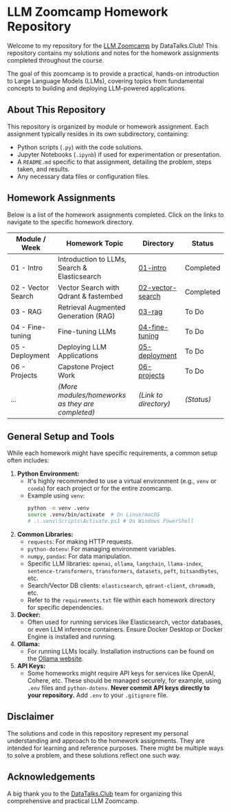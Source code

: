 # LLM Zoomcamp Homework Repository

Welcome to my repository for the [LLM Zoomcamp](https://github.com/DataTalksClub/llm-zoomcamp) by DataTalks.Club! This repository contains my solutions and notes for the homework assignments completed throughout the course.

The goal of this zoomcamp is to provide a practical, hands-on introduction to Large Language Models (LLMs), covering topics from fundamental concepts to building and deploying LLM-powered applications.

## About This Repository

This repository is organized by module or homework assignment. Each assignment typically resides in its own subdirectory, containing:
*   Python scripts (`.py`) with the code solutions.
*   Jupyter Notebooks (`.ipynb`) if used for experimentation or presentation.
*   A `README.md` specific to that assignment, detailing the problem, steps taken, and results.
*   Any necessary data files or configuration files.

## Homework Assignments

Below is a list of the homework assignments completed. Click on the links to navigate to the specific homework directory.

| Module / Week | Homework Topic                                  | Directory                                            | Status      |
|---------------|-------------------------------------------------|------------------------------------------------------|-------------|
| 01 - Intro    | Introduction to LLMs, Search & Elasticsearch    | [01-intro](./01-intro/)                              | Completed   |
| 02 - Vector Search | Vector Search with Qdrant & fastembed        | [02-vector-search](./02-vector-search/)              | Completed   |
| 03 - RAG      | Retrieval Augmented Generation (RAG)            | [03-rag](./03-rag/)                                  | To Do       |
| 04 - Fine-tuning | Fine-tuning LLMs                             | [04-fine-tuning](./04-fine-tuning/)                   | To Do       |
| 05 - Deployment | Deploying LLM Applications                     | [05-deployment](./05-deployment/)                     | To Do       |
| 06 - Projects | Capstone Project Work                          | [06-projects](./06-projects/)                         | To Do       |
| ...           | *(More modules/homeworks as they are completed)* | *(Link to directory)*                                | *(Status)*  |


## General Setup and Tools

While each homework might have specific requirements, a common setup often includes:

1.  **Python Environment:**
    *   It's highly recommended to use a virtual environment (e.g., `venv` or `conda`) for each project or for the entire zoomcamp.
    *   Example using `venv`:
        ```bash
        python -m venv .venv
        source .venv/bin/activate  # On Linux/macOS
        # .\.venv\Scripts\Activate.ps1 # On Windows PowerShell
        ```
2.  **Common Libraries:**
    *   `requests`: For making HTTP requests.
    *   `python-dotenv`: For managing environment variables.
    *   `numpy`, `pandas`: For data manipulation.
    *   Specific LLM libraries: `openai`, `ollama`, `langchain`, `llama-index`, `sentence-transformers`, `transformers`, `datasets`, `peft`, `bitsandbytes`, etc.
    *   Search/Vector DB clients: `elasticsearch`, `qdrant-client`, `chromadb`, etc.
    *   Refer to the `requirements.txt` file within each homework directory for specific dependencies.
3.  **Docker:**
    *   Often used for running services like Elasticsearch, vector databases, or even LLM inference containers. Ensure Docker Desktop or Docker Engine is installed and running.
4.  **Ollama:**
    *   For running LLMs locally. Installation instructions can be found on the [Ollama website](https://ollama.com/).
5.  **API Keys:**
    *   Some homeworks might require API keys for services like OpenAI, Cohere, etc. These should be managed securely, for example, using `.env` files and `python-dotenv`. **Never commit API keys directly to your repository.** Add `.env` to your `.gitignore` file.

## Disclaimer

The solutions and code in this repository represent my personal understanding and approach to the homework assignments. They are intended for learning and reference purposes. There might be multiple ways to solve a problem, and these solutions reflect one such way.

## Acknowledgements

A big thank you to the [DataTalks.Club](https://datatalks.club/) team for organizing this comprehensive and practical LLM Zoomcamp.

